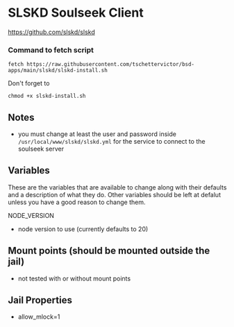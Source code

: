 # SLSKD Soulseek Client
https://github.com/slskd/slskd

### Command to fetch script
```
fetch https://raw.githubusercontent.com/tschettervictor/bsd-apps/main/slskd/slskd-install.sh
```

Don't forget to
```
chmod +x slskd-install.sh
```

## Notes
- you must change at least the user and password inside `/usr/local/www/slskd/slskd.yml` for the service to connect to the soulseek server

## Variables
These are the variables that are available to change along with their defaults and a description of what they do. Other variables should be left at defalut unless you have a good reason to change them.

NODE_VERSION
- node version to use (currently defaults to 20)

## Mount points (should be mounted outside the jail)
- not tested with or without mount points

## Jail Properties
- allow_mlock=1


